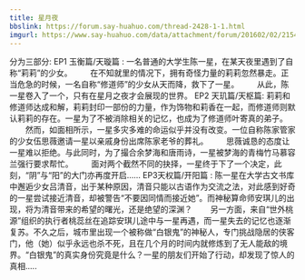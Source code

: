 ```yaml
---
title: 星月夜
bbslink: https://forum.say-huahuo.com/thread-2428-1-1.html
imgurl: https://www.say-huahuo.com/data/attachment/forum/201602/02/215421nmfo9zxaxyd9x4m9.jpg
---
```


分为三部分:
EP1 玉衡篇/天璇篇 :
一名普通的大学生陈一星，在某天夜里遇到了自称“莉莉”的少女。
　　在不知就里的情况下，拥有奇怪力量的莉莉忽然暴走。正当危急的时候，一名自称“修道师”的少女从天而降，救下了一星。
　　从此，陈一星卷入了一个，只有在星月之夜才会展现的世界。
EP2 天玑篇/天枢篇:
莉莉和修道师达成和解，莉莉封印一部份的力量，作为饰物和莉香在一起，而修道师则默认莉莉的存在。一星为了不被消除相关的记忆，也成为了修道师叶寄真的弟子。
　　然而，如面相所示，一星多灾多难的命运似乎并没有改变。一位自称陈家管家的少女伍思薇邀请一星以亲戚身份出席陈家老爷的葬礼。
　　思薇诚恳的态度让一星难以拒绝。与此同时，为了撮合余梦海和唐雨诗，一星被梦海的青梅竹马慕容兰强行要求帮忙。
　　面对两个截然不同的抉择，一星终于下了一个决定，此刻，“阴”与“阳”的大门亦再度开启…… 
EP3天权篇/开阳篇 :
陈一星在大学古文书库中邂逅少女吕清音，出于某种原因，清音只能以古语作为交流之法，对此感到好奇的一星尝试接近清音，却被警告“不要因同情而接近她”。而神秘算命师安琪儿的出现，将为清音带来的希望的曙光，还是绝望的深渊？
　　另一方面，来自“世外桃源”组织的执行者桃蕊丝在追踪安琪儿途中与一星再遇，而一星失去的记忆也逐渐复苏。不久之后，城市里出现一个被称做“白银鬼”的神秘人，专门挑战隐居的侠客门，他（她）似乎永远也杀不死，且在几个月的时间内就修炼到了无人能敌的境界。“白银鬼”的真实身份究竟是什么？一星的朋友们开始了行动，却发现了惊人的真相.....<!--more-->
